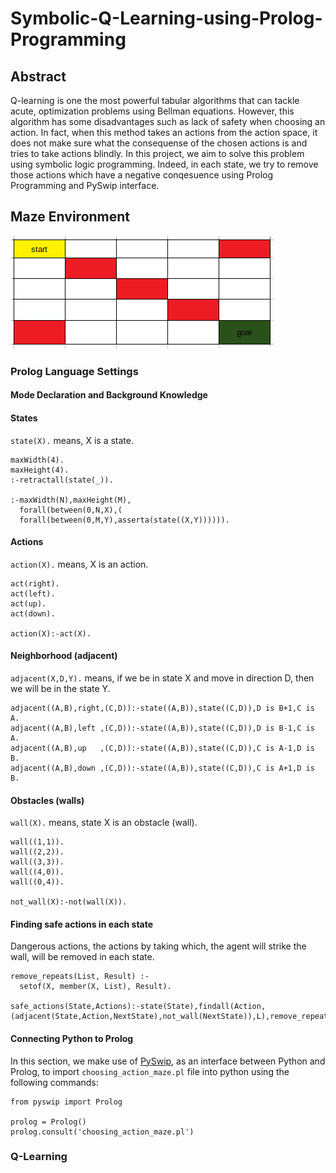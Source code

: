 # Symbolic-Q-Learning-using-Prolog-Programming

## Abstract

Q-learning is one the most powerful tabular algorithms that can tackle acute, optimization problems using Bellman equations. However, this algorithm has some disadvantages such as lack of safety when choosing an action. In fact, when this method takes an actions from the action space, it does not make sure what the consequense of the chosen actions is and tries to take actions blindly. In this project, we aim to solve this problem using symbolic logic programming. Indeed, in each state, we try to remove those actions which have a negative conqesuence using Prolog Programming and PySwip interface.

## Maze Environment

![image](https://github.com/98210184/Symbolic-Reinforcement-Learning-Prolog-Programming/blob/main/maze5x5.png)

### Prolog Language Settings
#### Mode Declaration and Background Knowledge

#### States

`state(X).` means, X is a state.

```
maxWidth(4).
maxHeight(4).
:-retractall(state(_)).

:-maxWidth(N),maxHeight(M),
  forall(between(0,N,X),(
  forall(between(0,M,Y),asserta(state((X,Y)))))).
```

#### Actions

`action(X).` means, X is an action.
```
act(right).
act(left).
act(up).
act(down).

action(X):-act(X).
```

#### Neighborhood (adjacent)

`adjacent(X,D,Y).` means, if we be in state X and move in direction D, then we will be in the state Y.
```
adjacent((A,B),right,(C,D)):-state((A,B)),state((C,D)),D is B+1,C is A.
adjacent((A,B),left ,(C,D)):-state((A,B)),state((C,D)),D is B-1,C is A.
adjacent((A,B),up   ,(C,D)):-state((A,B)),state((C,D)),C is A-1,D is B.
adjacent((A,B),down ,(C,D)):-state((A,B)),state((C,D)),C is A+1,D is B.
```

#### Obstacles (walls)

`wall(X).` means, state X is an obstacle (wall).
```
wall((1,1)).
wall((2,2)).
wall((3,3)).
wall((4,0)).
wall((0,4)).

not_wall(X):-not(wall(X)).
```

#### Finding safe actions in each state

Dangerous actions, the actions by taking which, the agent will strike the wall, will be removed in each state.
```
remove_repeats(List, Result) :-
  setof(X, member(X, List), Result).
  
safe_actions(State,Actions):-state(State),findall(Action,(adjacent(State,Action,NextState),not_wall(NextState)),L),remove_repeats(L,Actions).
```


#### Connecting Python to Prolog

In this section, we make use of [PySwip](https://pypi.org/project/pyswip/), as an interface between Python and Prolog, to import `choosing_action_maze.pl` file into python using the following commands:

```
from pyswip import Prolog

prolog = Prolog()
prolog.consult('choosing_action_maze.pl')
```

### Q-Learning

